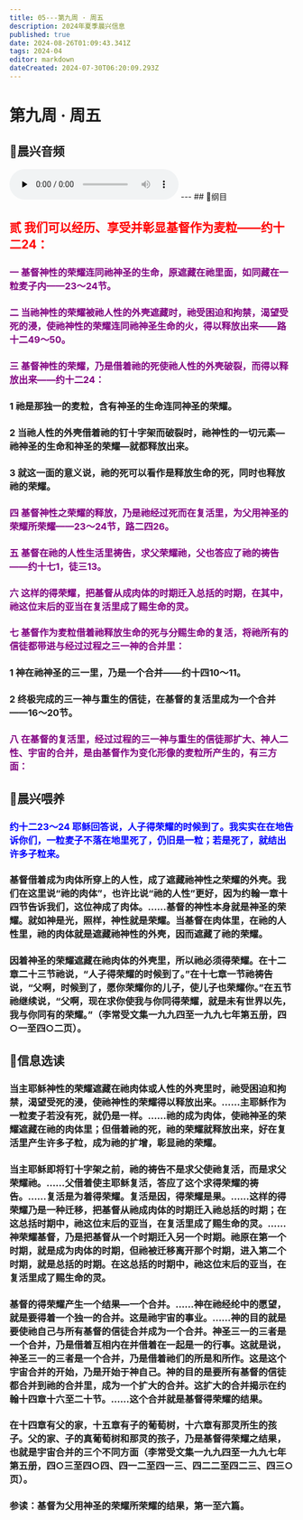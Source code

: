 ```yaml
---
title: 05---第九周 · 周五
description: 2024年夏季晨兴信息
published: true
date: 2024-08-26T01:09:43.341Z
tags: 2024-04
editor: markdown
dateCreated: 2024-07-30T06:20:09.293Z
---
```


# 第九周 · 周五
## 🎵晨兴音频
<audio id="audio" controls="" preload="none">
      <source id="mp3" src="/2024-04/week9/week9day5.mp3">
</audio>
---
## 📖纲目

## <font color=red>**贰**    **我们可以经历、享受并彰显基督作为麦粒——约十二24：**</font>

### <font color=purple>一    基督神性的荣耀连同祂神圣的生命，原遮藏在祂里面，如同藏在一粒麦子内——23～24节。</font>

### <font color=purple>二    当祂神性的荣耀被祂人性的外壳遮藏时，祂受困迫和拘禁，渴望受死的浸，使祂神性的荣耀连同祂神圣生命的火，得以释放出来——路十二49～50。</font>

### <font color=purple>三    基督神性的荣耀，乃是借着祂的死使祂人性的外壳破裂，而得以释放出来——约十二24：</font>

### 1    祂是那独一的麦粒，含有神圣的生命连同神圣的荣耀。

### 2    当祂人性的外壳借着祂的钉十字架而破裂时，祂神性的一切元素—祂神圣的生命和神圣的荣耀—就都释放出来。

### 3    就这一面的意义说，祂的死可以看作是释放生命的死，同时也释放祂的荣耀。

### <font color=purple>四    基督神性之荣耀的释放，乃是祂经过死而在复活里，为父用神圣的荣耀所荣耀——23～24节，路二四26。</font>

### <font color=purple>五    基督在祂的人性生活里祷告，求父荣耀祂，父也答应了祂的祷告——约十七1，徒三13。</font>

### <font color=purple>六    这样的得荣耀，把基督从成肉体的时期迁入总括的时期，在其中，祂这位末后的亚当在复活里成了赐生命的灵。</font>

### <font color=purple>七    基督作为麦粒借着祂释放生命的死与分赐生命的复活，将祂所有的信徒都带进与经过过程之三一神的合并里：</font>

### 1    神在祂神圣的三一里，乃是一个合并——约十四10～11。

### 2    终极完成的三一神与重生的信徒，在基督的复活里成为一个合并——16～20节。

### <font color=purple>八    在基督的复活里，经过过程的三一神与重生的信徒那扩大、神人二性、宇宙的合并，是由基督作为变化形像的麦粒所产生的，有三方面：</font>

## 📖晨兴喂养

### <font color=blue>约十二23～24    耶稣回答说，人子得荣耀的时候到了。我实实在在地告诉你们，一粒麦子不落在地里死了，仍旧是一粒；若是死了，就结出许多子粒来。</font>

### 基督借着成为肉体所穿上的人性，成了遮藏祂神性之荣耀的外壳。我们在这里说“祂的肉体”，也许比说“祂的人性”更好，因为约翰一章十四节告诉我们，这位神成了肉体。……基督的神性本身就是神圣的荣耀。就如神是光，照样，神性就是荣耀。当基督在肉体里，在祂的人性里，祂的肉体就是遮藏祂神性的外壳，因而遮藏了祂的荣耀。

### 因着神圣的荣耀遮藏在祂肉体的外壳里，所以祂必须得荣耀。在十二章二十三节祂说，“人子得荣耀的时候到了。”在十七章一节祂祷告说，“父啊，时候到了，愿你荣耀你的儿子，使儿子也荣耀你。”在五节祂继续说，“父啊，现在求你使我与你同得荣耀，就是未有世界以先，我与你同有的荣耀。”（李常受文集一九九四至一九九七年第五册，四○一至四○二页）。

## 📖信息选读

### 当主耶稣神性的荣耀遮藏在祂肉体或人性的外壳里时，祂受困迫和拘禁，渴望受死的浸，使祂神性的荣耀得以释放出来。……主耶稣作为一粒麦子若没有死，就仍是一样。……祂的成为肉体，使祂神圣的荣耀遮藏在祂的肉体里；但借着祂的死，祂的荣耀就释放出来，好在复活里产生许多子粒，成为祂的扩增，彰显祂的荣耀。

### 当主耶稣即将钉十字架之前，祂的祷告不是求父使祂复活，而是求父荣耀祂。……父借着使主耶稣复活，答应了这个求得荣耀的祷告。……复活是为着得荣耀。复活是因，得荣耀是果。……这样的得荣耀乃是一种迁移，把基督从祂成肉体的时期迁入祂总括的时期；在这总括时期中，祂这位末后的亚当，在复活里成了赐生命的灵。……神荣耀基督，乃是把基督从一个时期迁入另一个时期。祂原在第一个时期，就是成为肉体的时期，但祂被迁移离开那个时期，进入第二个时期，就是总括的时期。在这总括的时期中，祂这位末后的亚当，在复活里成了赐生命的灵。

### 基督的得荣耀产生一个结果—一个合并。……神在祂经纶中的愿望，就是要得着一个独一的合并。这是祂宇宙的事业。……神的目的就是要使祂自己与所有基督的信徒合并成为一个合并。神圣三一的三者是一个合并，乃是借着互相内在并借着在一起是一的行事。这就是说，神圣三一的三者是一个合并，乃是借着祂们的所是和所作。这是这个宇宙合并的开始，乃是开始于神自己。神的目的是要所有基督的信徒都合并到祂的合并里，成为一个扩大的合并。这扩大的合并揭示在约翰十四章十六至二十节。……这个合并就是基督得荣耀的结果。

### 在十四章有父的家，十五章有子的葡萄树，十六章有那灵所生的孩子。父的家、子的真葡萄树和那灵的孩子，乃是基督得荣耀之结果，也就是宇宙合并的三个不同方面（李常受文集一九九四至一九九七年第五册，四○三至四○四、四一二至四一三、四二二至四二三、四三○页）。

### 参读：基督为父用神圣的荣耀所荣耀的结果，第一至六篇。

<!-- Google tag (gtag.js) -->
<script async src="https://www.googletagmanager.com/gtag/js?id=G-1P8709Z16T"></script>
<script>
  window.dataLayer = window.dataLayer || [];
  function gtag(){dataLayer.push(arguments);}
  gtag('js', new Date());

  gtag('config', 'G-1P8709Z16T');
</script>